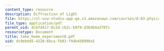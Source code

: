 ```yaml
---
content_type: resource
description: Diffraction of Light
file: https://ol-ocw-studio-app-qa.s3.amazonaws.com/courses/8-03-physics-iii-spring-2003/dc0ebdd542206bcafb83f4db450998a5_take_home_experiment8.pdf
file_type: application/pdf
parent_uid: dcbfd417-8c2d-cb2c-b9f9-d36db4a370fc
resourcetype: Document
title: take_home_experiment8.pdf
uid: dc0ebdd5-4220-6bca-fb83-f4db450998a5
---
```

